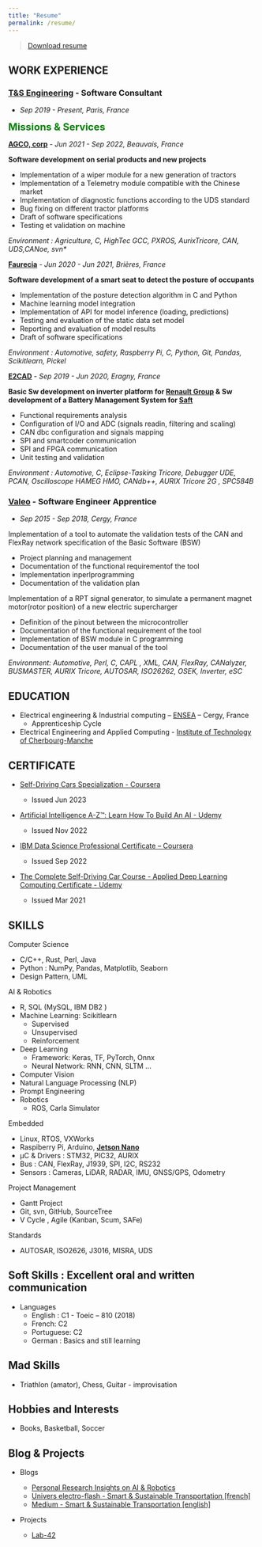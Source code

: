 ```yaml
---
title: "Resume"
permalink: /resume/
---
```


>[Download resume](https://drive.google.com/uc?id=1H_qDgG47bFnvUS8RzEZHUIMbTxHmNpxh&export=download)

## **WORK EXPERIENCE**
### **[T&S Engineering](https://www.technologyandstrategy.com/en/) - Software Consultant**

- *Sep 2019 - Present, Paris, France*

<!--
<span style="color:green;font-weight:700;font-size:20px">
Software Consultant 2019 - 2022, Paris, France
</span>
-->
<span style="color:green;font-weight:700;font-size:20px">
Missions & Services
</span>

**[AGCO, corp](https://www.agcocorp.fr/)** - *Jun 2021 - Sep 2022, Beauvais, France*

**Software development on serial products and new projects**

- Implementation of a wiper module for a new generation of tractors
- Implementation of a Telemetry module compatible with the Chinese market
- Implementation of diagnostic functions according to the UDS standard
- Bug fixing on different tractor platforms
- Draft of software specifications
- Testing et validation on machine
<p><em> Environment : Agriculture, C, HighTec GCC, PXROS, AurixTricore, CAN, UDS,CANoe, svn* </em></p>

**[Faurecia](https://www.faurecia.com/en/)** - *Jun 2020 - Jun 2021, Brières, France*

<p><b>Software development of a smart seat to detect the posture of
occupants</b></p>

- Implementation of the posture detection algorithm in C and Python
- Machine learning model integration
- Implementation of API for model inference (loading, predictions)
- Testing and evaluation of the static data set model
- Reporting and evaluation of model results
- Draft of software specifications
<p><em>Environment : Automotive, safety, Raspberry Pi, C, Python, Git, Pandas, Scikitlearn, Pickel</em></p>

**[E2CAD](https://e2-cad.com/en/)** - *Sep 2019 - Jun 2020, Eragny, France*

**Basic Sw development on inverter platform for [Renault Group](https://www.renaultgroup.com/en/) & Sw development of a Battery Management System for [Saft](https://www.saftbatteries.com/)**
- Functional requirements analysis
- Configuration of I/O and ADC (signals readin, filtering and scaling)
- CAN dbc configuration and signals mapping
- SPI and smartcoder communication
- SPI and FPGA communication
- Unit testing and validation
<p><em>Environment : Automotive, C, Eclipse-Tasking Tricore, Debugger UDE, PCAN, Oscilloscope HAMEG HMO, CANdb++, AURIX Tricore 2G , SPC584B</em></p>

### **[Valeo](https://www.valeo.com/en/)** - **Software Engineer Apprentice**
- *Sep 2015 - Sep 2018, Cergy, France*

<p>Implementation of a tool to automate the validation tests of the CAN and
FlexRay network specification of the Basic Software (BSW) </p>

- Project planning and management
- Documentation of the functional requirementof the tool
- Implementation inperlprogramming
- Documentation of the validation plan
  
<p> Implementation of a RPT signal generator, to simulate a permanent magnet
motor(rotor position) of a new electric supercharger</p>

- Definition of the pinout between the microcontroller
- Documentation of the functional requirement of the tool
- Implementation of BSW module in C programming
- Documentation of the user manual of the tool
<p><em>Environment: Automotive, Perl, C, CAPL , XML, CAN, FlexRay, CANalyzer, BUSMASTER, AURIX Tricore, AUTOSAR, ISO26262, OSEK, Inverter, eSC</em></p>

  
## EDUCATION  
- Electrical engineering & Industrial computing – [ENSEA](https://www.ensea.fr/en) – Cergy, France
  - Apprenticeship Cycle
- Electrical Engineering and Applied Computing - [Institute of Technology
of Cherbourg-Manche](http://iutcherbourgmanche.unicaen.fr/bachelor-universitaire-de-technologie/nos-parcours-de-but/geii-reseaux-automatismes-nouvelles-technologies-/genie-electrique-et-informatique-industrielle-34554.kjsp)

## CERTIFICATE
- [Self-Driving Cars Specialization - Coursera](https://coursera.org/share/600753f1d55bf984d95fc15e957d626a)
  - Issued Jun 2023
- [Artificial Intelligence A-Z™: Learn How To Build An AI - Udemy](https://www.udemy.com/certificate/UC-660e757a-4de9-4a7d-9e12-84c361c18591/) 
  - Issued Nov 2022
- [IBM Data Science Professional Certificate – Coursera](https://www.coursera.org/account/accomplishments/professional-cert/GRC4DCMSV5PH?utm_source=link&utm_medium=certificate&utm_content=cert_image&utm_campaign=pdf_header_button&utm_product=prof) 
  - Issued Sep 2022

- [The Complete Self-Driving Car Course - Applied Deep Learning
Computing Certificate - Udemy](https://www.udemy.com/certificate/UC-738156af-8b44-419b-8222-db8cf3d8ea7a/)
  - Issued Mar 2021

## SKILLS
Computer Science
- C/C++, Rust, Perl, Java
- Python : NumPy, Pandas, Matplotlib, Seaborn
- Design Pattern, UML

AI & Robotics
- R, SQL (MySQL, IBM DB2 )
- Machine Learning: Scikitlearn
  - Supervised
  - Unsupervised
  - Reinforcement
- Deep Learning 
  - Framework: Keras, TF, PyTorch, Onnx
  - Neural Network: RNN, CNN, SLTM ...
- Computer Vision 
- Natural Language Processing (NLP)
- Prompt Engineering
- Robotics
  - ROS, Carla Simulator

Embedded 
- Linux, RTOS, VXWorks
- Raspiberry Pi, Arduino, **[Jetson Nano](https://www.nvidia.com/fr-fr/autonomous-machines/embedded-systems/jetson-nano/)**
- μC & Drivers : STM32, PIC32, AURIX
- Bus : CAN, FlexRay, J1939, SPI, I2C, RS232
- Sensors : Cameras, LiDAR, RADAR, IMU, GNSS/GPS, Odometry
  
Project Management
- Gantt Project
- Git, svn, GitHub, SourceTree
- V Cycle , Agile (Kanban, Scum, SAFe)

Standards
  - AUTOSAR, ISO2626, J3016, MISRA, UDS


## Soft Skills : Excellent oral and written communication
- Languages
  - English : C1 - Toeic – 810 (2018)
  - French: C2
  - Portuguese: C2
  - German : Basics and still learning

## Mad Skills
  - Triathlon (amator), Chess, Guitar - improvisation

## Hobbies and Interests
  - Books, Basketball, Soccer
  
## Blog & Projects
- Blogs
  - [Personal Research Insights on AI & Robotics](https://afondiel.github.io/blog/)
  - [Univers electro-flash - Smart & Sustainable Transportation [french]](http://www.univers-eflash.com/)
  - [Medium - Smart & Sustainable Transportation [english]](https://medium.com/@muntudiela)

- Projects
  - [Lab-42](https://afondiel.github.io/lab-42/)
